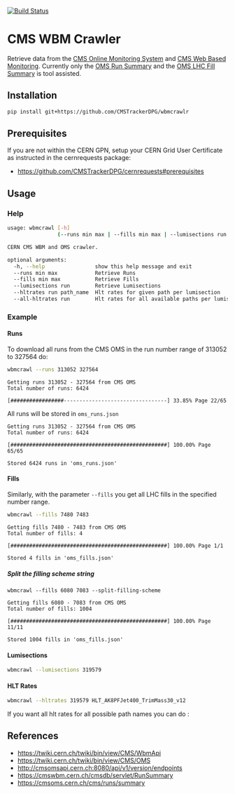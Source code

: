 [![Build Status](https://travis-ci.com/CMSTrackerDPG/wbmcrawlr.svg?branch=master)](https://travis-ci.com/CMSTrackerDPG/wbmcrawlr)

# CMS WBM Crawler

Retrieve data from the [CMS Online Monitoring System](https://cmsoms.cern.ch/) and [CMS Web Based Monitoring](https://cmswbm.cern.ch/). Currently only the [OMS Run Summary](https://cmsoms.cern.ch/cms/runs/summary) and the [OMS LHC Fill Summary](https://cmsoms.cern.ch/cms/fills/summary) is tool assisted.

## Installation

```bash
pip install git+https://github.com/CMSTrackerDPG/wbmcrawlr
```

## Prerequisites

If you are not within the CERN GPN, setup your CERN Grid User Certificate as instructed in the cernrequests package:

- https://github.com/CMSTrackerDPG/cernrequests#prerequisites

## Usage

### Help

```bash
usage: wbmcrawl [-h]
                (--runs min max | --fills min max | --lumisections run | --hltrates run path_name | --all-hltrates run)

CERN CMS WBM and OMS crawler.

optional arguments:
  -h, --help                show this help message and exit
  --runs min max            Retrieve Runs
  --fills min max           Retrieve Fills
  --lumisections run        Retrieve Lumisections
  --hltrates run path_name  Hlt rates for given path per lumisection
  --all-hltrates run        Hlt rates for all available paths per lumisection
```

### Example

#### Runs

To download all runs from the CMS OMS in the run number range of 313052 to 327564 do:

```bash
wbmcrawl --runs 313052 327564
```

```
Getting runs 313052 - 327564 from CMS OMS
Total number of runs: 6424

[#################---------------------------------] 33.85% Page 22/65
```

All runs will be stored in ```oms_runs.json```

```
Getting runs 313052 - 327564 from CMS OMS
Total number of runs: 6424

[##################################################] 100.00% Page 65/65

Stored 6424 runs in 'oms_runs.json'
```

#### Fills

Similarly, with the parameter ````--fills```` you get all LHC fills in the specified number range.

```bash
wbmcrawl --fills 7480 7483
```

```
Getting fills 7480 - 7483 from CMS OMS
Total number of fills: 4

[##################################################] 100.00% Page 1/1

Stored 4 fills in 'oms_fills.json'
```

##### Split the filling scheme string

```
wbmcrawl --fills 6080 7083 --split-filling-scheme
```

```
Getting fills 6080 - 7083 from CMS OMS
Total number of fills: 1004                                                                         

[##################################################] 100.00% Page 11/11

Stored 1004 fills in 'oms_fills.json'
```

#### Lumisections

```bash
wbmcrawl --lumisections 319579
```

#### HLT Rates

```bash
wbmcrawl --hltrates 319579 HLT_AK8PFJet400_TrimMass30_v12
```

If you want all hlt rates for all possible path names you can do :

## References

- https://twiki.cern.ch/twiki/bin/view/CMS/WbmApi
- https://twiki.cern.ch/twiki/bin/view/CMS/OMS
- http://cmsomsapi.cern.ch:8080/api/v1/version/endpoints
- https://cmswbm.cern.ch/cmsdb/servlet/RunSummary
- https://cmsoms.cern.ch/cms/runs/summary
